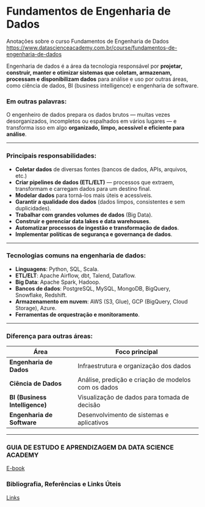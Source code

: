 # Fundamentos de Engenharia de Dados
Anotações sobre o curso Fundamentos de Engenharia de Dados https://www.datascienceacademy.com.br/course/fundamentos-de-engenharia-de-dados

Engenharia de dados é a área da tecnologia responsável por **projetar, construir, manter e otimizar sistemas que coletam, armazenam, processam e disponibilizam dados** para análise e uso por outras áreas, como ciência de dados, BI (business intelligence) e engenharia de software.

### Em outras palavras:
O engenheiro de dados prepara os dados brutos — muitas vezes desorganizados, incompletos ou espalhados em vários lugares — e transforma isso em algo **organizado, limpo, acessível e eficiente para análise**.

---

### Principais responsabilidades:
- **Coletar dados** de diversas fontes (bancos de dados, APIs, arquivos, etc.)
- **Criar pipelines de dados (ETL/ELT)** — processos que extraem, transformam e carregam dados para um destino final.
- **Modelar dados** para torná-los mais úteis e acessíveis.
- **Garantir a qualidade dos dados** (dados limpos, consistentes e sem duplicidades).
- **Trabalhar com grandes volumes de dados** (Big Data).
- **Construir e gerenciar data lakes e data warehouses**.
- **Automatizar processos de ingestão e transformação de dados**.
- **Implementar políticas de segurança e governança de dados**.

---

### Tecnologias comuns na engenharia de dados:
- **Linguagens**: Python, SQL, Scala.
- **ETL/ELT**: Apache Airflow, dbt, Talend, Dataflow.
- **Big Data**: Apache Spark, Hadoop.
- **Bancos de dados**: PostgreSQL, MySQL, MongoDB, BigQuery, Snowflake, Redshift.
- **Armazenamento em nuvem**: AWS (S3, Glue), GCP (BigQuery, Cloud Storage), Azure.
- **Ferramentas de orquestração e monitoramento**.

---

### Diferença para outras áreas:
| Área                | Foco principal                                           |
|---------------------|----------------------------------------------------------|
| **Engenharia de Dados** | Infraestrutura e organização dos dados                 |
| **Ciência de Dados**     | Análise, predição e criação de modelos com os dados    |
| **BI (Business Intelligence)** | Visualização de dados para tomada de decisão        |
| **Engenharia de Software** | Desenvolvimento de sistemas e aplicativos             |

---

### GUIA DE ESTUDO E APRENDIZAGEM DA DATA SCIENCE ACADEMY 
[E-book](./pdf/49-E-book%20DSA%20_Guia_De_Estudo_Aprendizagem.pdf)

### Bibliografia, Referências e Links Úteis
[Links](./pdf/10-BibliografiaCap01.pdf)
